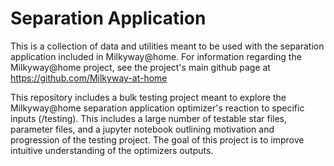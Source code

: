 Separation Application
================================

This is a collection of data and utilities meant to be used with the separation application included in Milkyway@home. For information regarding the Milkyway@home project, see the project's main github page at https://github.com/Milkyway-at-home

This repository includes a bulk testing project meant to explore the Milkyway@home separation application optimizer's reaction to specific inputs (/testing). This includes a large number of testable star files, parameter files, and a jupyter notebook outlining motivation and progression of the testing project. The goal of this project is to improve intuitive understanding of the optimizers outputs. 

